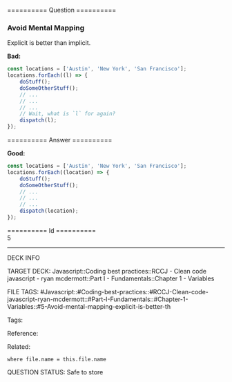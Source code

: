 ========== Question ==========  

### Avoid Mental Mapping

Explicit is better than implicit.

**Bad:**

```javascript
const locations = ['Austin', 'New York', 'San Francisco'];
locations.forEach((l) => {
    doStuff();
    doSomeOtherStuff();
    // ...
    // ...
    // ...
    // Wait, what is `l` for again?
    dispatch(l);
});
```  

========== Answer ==========  

**Good:**

```javascript
const locations = ['Austin', 'New York', 'San Francisco'];
locations.forEach((location) => {
    doStuff();
    doSomeOtherStuff();
    // ...
    // ...
    // ...
    dispatch(location);
});
```

========== Id ==========  
5

---

DECK INFO

TARGET DECK: Javascript::Coding best practices::RCCJ - Clean code javascript - ryan mcdermott::Part I - Fundamentals::Chapter 1 - Variables

FILE TAGS: #Javascript::#Coding-best-practices::#RCCJ-Clean-code-javascript-ryan-mcdermott::#Part-I-Fundamentals::#Chapter-1-Variables::#5-Avoid-mental-mapping-explicit-is-better-th

Tags:

Reference:

Related:

```dataview
where file.name = this.file.name
```
QUESTION STATUS: Safe to store
